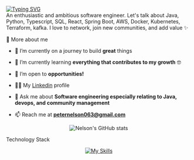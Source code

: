 <p>
  <a href="https://git.io/typing-svg"><img src="https://readme-typing-svg.demolab.com?font=Fira+Code&duration=4600&pause=2500&color=FFC43D&width=435&lines=Hi+there%2C+I+am+Nelson+%F0%9F%91%8B" alt="Typing SVG" /></a><br/>
An enthusiastic and ambitious software engineer. Let's talk about Java, Python, Typescript, SQL, React, Spring Boot, AWS, Docker, Kubernetes, Terraform, kafka. I love to network, join new communities, and add value ✨

<div>
  <summary>🧑 More about me</summary>

- 🔭 I’m currently on a journey to build **great** things

- 🌱 I’m currently learning **everything that contributes to my growth** 🤓

- 🤝 I’m open to **opportunities!**

- 👨‍💻 My [Linkedin](https://www.linkedin.com/in/nelson-tanko-76b623249/) profile

- 💬 Ask me about **Software engineering especially relating to Java, devops, and community management**

- 📫 Reach me at **peternelson063@gmail.com**

</div>
  
</p>
<!-- ![Nelson's GitHub stats](https://github-readme-stats.vercel.app/api?username=peternelson22&hide=prs&show_icons=true&theme=gruvbox&rank_icon=github) -->
<div align="center">
    
  ![Nelson's GitHub stats](https://github-readme-stats.vercel.app/api?username=peternelson22&hide=issues&show_icons=true&theme=gruvbox&rank_icon=github)
</div>
<p font="bold">Technology Stack</p>

<div align="center">

[![My Skills](https://skillicons.dev/icons?i=java,python,spring,react,typescript,mysql,mongodb,postgres,docker,aws,kafka)](https://skillicons.dev)

</div>
